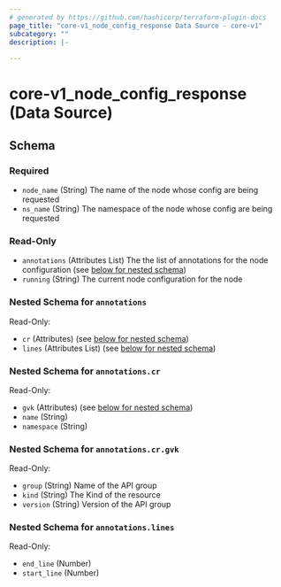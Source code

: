 ```yaml
---
# generated by https://github.com/hashicorp/terraform-plugin-docs
page_title: "core-v1_node_config_response Data Source - core-v1"
subcategory: ""
description: |-
  
---
```


# core-v1_node_config_response (Data Source)





<!-- schema generated by tfplugindocs -->
## Schema

### Required

- `node_name` (String) The name of the node whose config are being requested
- `ns_name` (String) The namespace of the node whose config are being requested

### Read-Only

- `annotations` (Attributes List) The the list of annotations for the node configuration (see [below for nested schema](#nestedatt--annotations))
- `running` (String) The current node configuration for the node

<a id="nestedatt--annotations"></a>
### Nested Schema for `annotations`

Read-Only:

- `cr` (Attributes) (see [below for nested schema](#nestedatt--annotations--cr))
- `lines` (Attributes List) (see [below for nested schema](#nestedatt--annotations--lines))

<a id="nestedatt--annotations--cr"></a>
### Nested Schema for `annotations.cr`

Read-Only:

- `gvk` (Attributes) (see [below for nested schema](#nestedatt--annotations--cr--gvk))
- `name` (String)
- `namespace` (String)

<a id="nestedatt--annotations--cr--gvk"></a>
### Nested Schema for `annotations.cr.gvk`

Read-Only:

- `group` (String) Name of the API group
- `kind` (String) The Kind of the resource
- `version` (String) Version of the API group



<a id="nestedatt--annotations--lines"></a>
### Nested Schema for `annotations.lines`

Read-Only:

- `end_line` (Number)
- `start_line` (Number)
